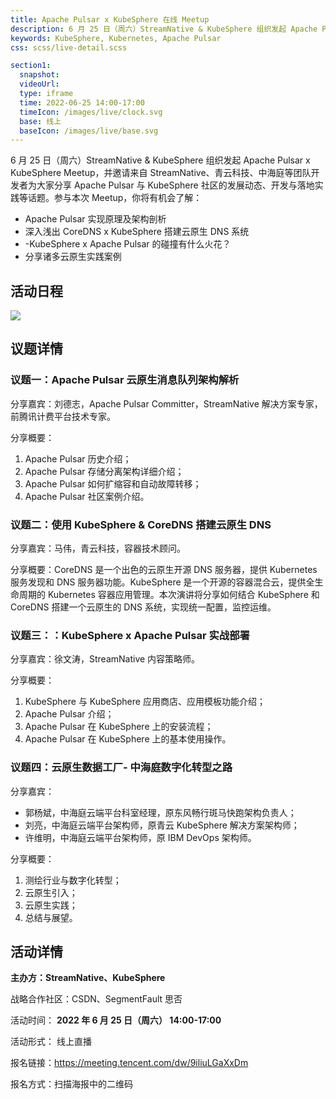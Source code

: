 ```yaml
---
title: Apache Pulsar x KubeSphere 在线 Meetup
description: 6 月 25 日（周六）StreamNative & KubeSphere 组织发起 Apache Pulsar x KubeSphere Meetup，并邀请来自 StreamNative、青云科技、中海庭等团队开发者为大家分享 Apache Pulsar 与 KubeSphere 社区的发展动态、开发与落地实践等话题。
keywords: KubeSphere, Kubernetes, Apache Pulsar
css: scss/live-detail.scss

section1:
  snapshot: 
  videoUrl: 
  type: iframe
  time: 2022-06-25 14:00-17:00
  timeIcon: /images/live/clock.svg
  base: 线上
  baseIcon: /images/live/base.svg
---
```


6 月 25 日（周六）StreamNative & KubeSphere 组织发起 Apache Pulsar x KubeSphere Meetup，并邀请来自 StreamNative、青云科技、中海庭等团队开发者为大家分享 Apache Pulsar 与 KubeSphere 社区的发展动态、开发与落地实践等话题。参与本次 Meetup，你将有机会了解：
- Apache Pulsar 实现原理及架构剖析
- 深入浅出 CoreDNS x KubeSphere 搭建云原生 DNS 系统
- -KubeSphere x Apache Pulsar 的碰撞有什么火花？
- 分享诸多云原生实践案例

## 活动日程

![](https://pek3b.qingstor.com/kubesphere-community/images/ApachePulsar-KubeSphere-meetup-poster.png)

## 议题详情

### 议题一：Apache Pulsar 云原生消息队列架构解析

分享嘉宾：刘德志，Apache Pulsar Committer，StreamNative 解决方案专家，前腾讯计费平台技术专家。

分享概要：
1. Apache Pulsar 历史介绍；
2. Apache Pulsar 存储分离架构详细介绍；
3. Apache Pulsar 如何扩缩容和自动故障转移；
4. Apache Pulsar 社区案例介绍。

### 议题二：使用 KubeSphere & CoreDNS 搭建云原生 DNS

分享嘉宾：马伟，青云科技，容器技术顾问。

分享概要：CoreDNS 是一个出色的云原生开源 DNS 服务器，提供 Kubernetes 服务发现和 DNS 服务器功能。KubeSphere 是一个开源的容器混合云，提供全生命周期的 Kubernetes 容器应用管理。本次演讲将分享如何结合 KubeSphere 和 CoreDNS 搭建一个云原生的 DNS 系统，实现统一配置，监控运维。

### 议题三：：KubeSphere x Apache Pulsar 实战部署

分享嘉宾：徐文涛，StreamNative 内容策略师。

分享概要：
1. KubeSphere 与 KubeSphere 应用商店、应用模板功能介绍；
2. Apache Pulsar 介绍；
3. Apache Pulsar 在 KubeSphere 上的安装流程；
4. Apache Pulsar 在 KubeSphere 上的基本使用操作。

### 议题四：云原生数据工厂- 中海庭数字化转型之路

分享嘉宾：
- 郭杨斌，中海庭云端平台科室经理，原东风畅行斑马快跑架构负责人；
- 刘亮，中海庭云端平台架构师，原青云 KubeSphere 解决方案架构师；
- 许维明，中海庭云端平台架构师，原 IBM DevOps 架构师。

分享概要：
1. 测绘行业与数字化转型；
2. 云原生引入；
3. 云原生实践；
4. 总结与展望。

## 活动详情

**主办方：StreamNative、KubeSphere**

战略合作社区：CSDN、SegmentFault 思否

活动时间： **2022 年 6 月 25 日（周六） 14:00-17:00**

活动形式： 线上直播

报名链接：https://meeting.tencent.com/dw/9iliuLGaXxDm

报名方式：扫描海报中的二维码